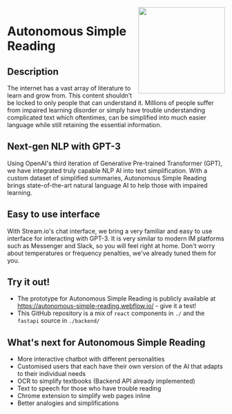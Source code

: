 <img align="Right" src="https://asr-x-dll-gpt-3.s3.us-east-2.amazonaws.com/logo.png" height="200" width="200"> 

# Autonomous Simple Reading

## Description
The internet has a vast array of literature to learn and grow from. This content shouldn’t be locked to only people that can understand it. Millions of people suffer from impaired learning disorder or simply have trouble understanding complicated text which oftentimes, can be simplified into much easier language while still retaining the essential information. 

## Next-gen NLP with GPT-3
Using OpenAI's third iteration of Generative Pre-trained Transformer (GPT), we have integrated truly capable NLP AI into text simplification. With a custom dataset of simplified summaries, Autonomous Simple Reading brings state-of-the-art natural language AI to help those with impaired learning.

## Easy to use interface
With Stream.io's chat interface, we bring a very familiar and easy to use interface for interacting with GPT-3. It is very similar to modern IM platforms such as Messenger and Slack, so you will feel right at home. Don't worry about temperatures or frequency penalties, we've already tuned them for you.

## Try it out!
 - The prototype for Autonomous Simple Reading is publicly available at https://autonomous-simple-reading.webflow.io/ - give it a test!  
 - This GitHub repository is a mix of `react` components in `./` and the `fastapi` source in `./backend/` 

## What's next for Autonomous Simple Reading  
- More interactive chatbot with different personalities
- Customised users that each have their own version of the AI that adapts to their individual needs
- OCR to simplify textbooks (Backend API already implemented)
- Text to speech for those who have trouble reading
- Chrome extension to simplify web pages inline
- Better analogies and simplifications
